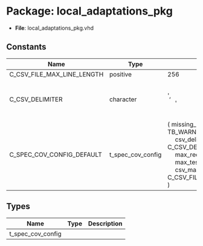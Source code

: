 # Package: local_adaptations_pkg

- **File**: local_adaptations_pkg.vhd
## Constants

| Name                       | Type              | Value                                                                                                                                                                                                                                                                                                                                                                                                                         | Description                                   |
| -------------------------- | ----------------- | ----------------------------------------------------------------------------------------------------------------------------------------------------------------------------------------------------------------------------------------------------------------------------------------------------------------------------------------------------------------------------------------------------------------------------- | --------------------------------------------- |
| C_CSV_FILE_MAX_LINE_LENGTH | positive          |  256                                                                                                                                                                                                                                                                                                                                                                                                                          |                                               |
| C_CSV_DELIMITER            | character         |  ',<br><span style="padding-left:20px">'                                                                                                                                                                                                                                                                                                                                                                                      | Delimiter when reading and writing CSV files. |
| C_SPEC_COV_CONFIG_DEFAULT  | t_spec_cov_config |  (         missing_req_label_severity  => TB_WARNING,<br><span style="padding-left:20px">         csv_delimiter               => C_CSV_DELIMITER,<br><span style="padding-left:20px">         max_requirements            => 1000,<br><span style="padding-left:20px">         max_testcases_per_req       => 20,<br><span style="padding-left:20px">         csv_max_line_length         => C_CSV_FILE_MAX_LINE_LENGTH     ) |                                               |
## Types

| Name              | Type | Description |
| ----------------- | ---- | ----------- |
| t_spec_cov_config |      |             |
